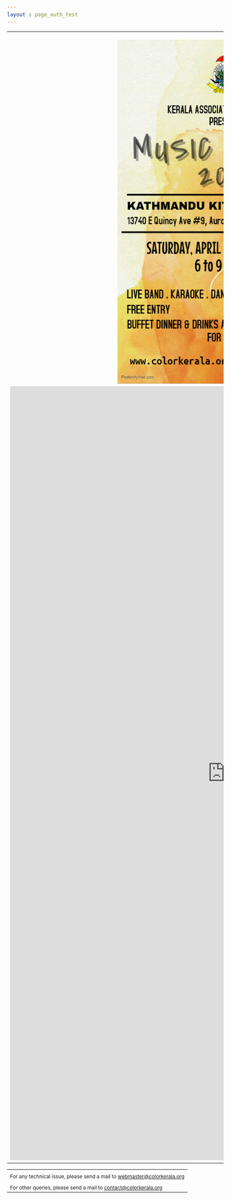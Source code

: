 ```yaml
---
layout : page_auth_test
---
```

<style type="text/css">
body 
{
background-image:url("/img/mn2018/Musicfestivalposter.jpg");
height: 100%;
width: 100%;
position: absolute;
background-repeat:no-repeat;
background-position: center center;
background-attachment: fixed;
background-size: cover;
opacity: 10;
}
</style>


<table align="center" style="border:0"> <tr style="border:0;background:transparent"><td align="center" style="border:0;background:transparent"><br/>
  <center><img src="/img/mn2018/MusicNightLogo.jpeg" width="500" height="800" align="center"></center></td></tr>

 <tr style="border:0;background:transparent">
   <td style="border:0"> 
     <iframe src="https://docs.google.com/forms/d/e/1FAIpQLSd_0HGOgHMNLfV_3a4pv4hErJw6ElOETkvQDGB0JDPJHFVUCQ/viewform?usp=sf_link&amp;bc=transparent"
             width="999" height="1800" frameborder="0" marginheight="0" marginwidth="0" ALLOWTRANSPARENCY="true">Loading...</iframe>
     </td></tr>
  </table>
  <table>
  <tr style="border:0;background:transparent">
   <td style="border:0"> <sub> For any technical issue, please send a mail to <u> webmaster@colorkerala.org </u></sub></td></tr>
  <tr style="border:0;background:transparent">
    <td style="border:0">  <sub>For other queries, please send a mail to <u> contact@colorkerala.org </u></sub></td></tr>
  </table>

